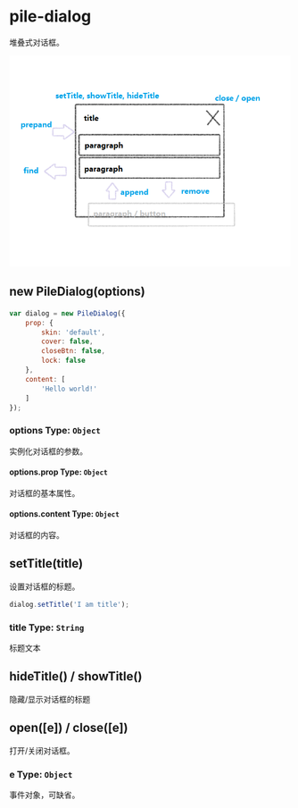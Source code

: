 # pile-dialog

堆叠式对话框。

![basic-intro](https://github.com/Moonshell/pile-dialog/raw/master/basic-intro.png)

## new PileDialog(options)

```javascript
var dialog = new PileDialog({
    prop: {
        skin: 'default',
        cover: false,
        closeBtn: false,
        lock: false
    },
    content: [
        'Hello world!'
    ]
});
```

### options Type: `Object`
实例化对话框的参数。

#### options.prop Type: `Object`
对话框的基本属性。

#### options.content Type: `Object`
对话框的内容。

## setTitle(title)
设置对话框的标题。

```javascript
dialog.setTitle('I am title');
```

### title Type: `String`
标题文本

## hideTitle() / showTitle()
隐藏/显示对话框的标题

## open([e]) / close([e])
打开/关闭对话框。

### e Type: `Object`
事件对象，可缺省。


